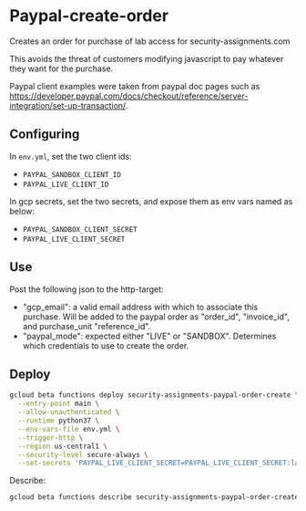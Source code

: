 # Paypal-create-order

Creates an order for purchase of lab access for security-assignments.com

This avoids the threat of customers modifying javascript to pay whatever they
want for the purchase.

Paypal client examples were taken from paypal doc pages such as
<https://developer.paypal.com/docs/checkout/reference/server-integration/set-up-transaction/>.


## Configuring

In `env.yml`, set the two client ids:
* `PAYPAL_SANDBOX_CLIENT_ID`
* `PAYPAL_LIVE_CLIENT_ID`

In gcp secrets, set the two secrets, and expose them as env vars named as below:

* `PAYPAL_SANDBOX_CLIENT_SECRET`
* `PAYPAL_LIVE_CLIENT_SECRET`


## Use

Post the following json to the http-target:

- "gcp_email": a valid email address with which to associate this purchase. Will
  be added to the paypal order as "order_id", "invoice_id", and purchase_unit
  "reference_id".
- "paypal_mode": expected either "LIVE" or "SANDBOX". Determines which
  credentials to use to create the order.


## Deploy

```bash
gcloud beta functions deploy security-assignments-paypal-order-create \
  --entry-point main \
  --allow-unauthenticated \
  --runtime python37 \
  --env-vars-file env.yml \
  --trigger-http \
  --region us-central1 \
  --security-level secure-always \
  --set-secrets 'PAYPAL_LIVE_CLIENT_SECRET=PAYPAL_LIVE_CLIENT_SECRET:latest,PAYPAL_SANDBOX_CLIENT_SECRET=PAYPAL_SANDBOX_CLIENT_SECRET:latest'
```


Describe:

```bash
gcloud beta functions describe security-assignments-paypal-order-create
```
